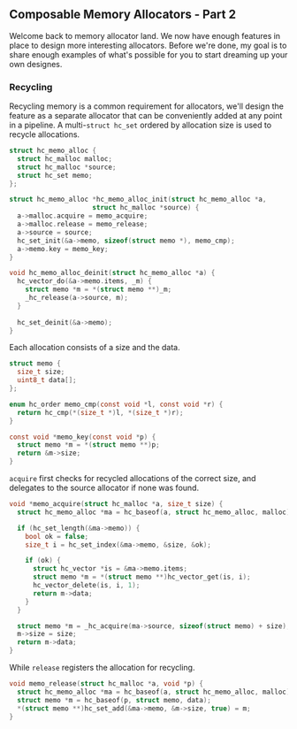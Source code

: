 ## Composable Memory Allocators - Part 2
Welcome back to memory allocator land. We now have enough features in place to design more interesting allocators. Before we're done, my goal is to share enough examples of what's possible for you to start dreaming up your own designes.

### Recycling
Recycling memory is a common requirement for allocators, we'll design the feature as a separate allocator that can be conveniently added at any point in a pipeline. A multi-`struct hc_set` ordered by allocation size is used to recycle allocations.

```C
struct hc_memo_alloc {
  struct hc_malloc malloc;
  struct hc_malloc *source;
  struct hc_set memo;
};

struct hc_memo_alloc *hc_memo_alloc_init(struct hc_memo_alloc *a,
					 struct hc_malloc *source) {
  a->malloc.acquire = memo_acquire;
  a->malloc.release = memo_release;
  a->source = source;
  hc_set_init(&a->memo, sizeof(struct memo *), memo_cmp);
  a->memo.key = memo_key;
}

void hc_memo_alloc_deinit(struct hc_memo_alloc *a) {
  hc_vector_do(&a->memo.items, _m) {
    struct memo *m = *(struct memo **)_m;
    _hc_release(a->source, m);
  }
  
  hc_set_deinit(&a->memo);
}
```

Each allocation consists of a size and the data.

```C
struct memo {
  size_t size;
  uint8_t data[];
};

enum hc_order memo_cmp(const void *l, const void *r) {
  return hc_cmp(*(size_t *)l, *(size_t *)r);
}

const void *memo_key(const void *p) {
  struct memo *m = *(struct memo **)p;
  return &m->size;
}
```

`acquire` first checks for recycled allocations of the correct size, and delegates to the source allocator if none was found.

```C
void *memo_acquire(struct hc_malloc *a, size_t size) {
  struct hc_memo_alloc *ma = hc_baseof(a, struct hc_memo_alloc, malloc);

  if (hc_set_length(&ma->memo)) {
    bool ok = false;
    size_t i = hc_set_index(&ma->memo, &size, &ok);

    if (ok) {
      struct hc_vector *is = &ma->memo.items;
      struct memo *m = *(struct memo **)hc_vector_get(is, i);
      hc_vector_delete(is, i, 1);
      return m->data;
    }
  }

  struct memo *m = _hc_acquire(ma->source, sizeof(struct memo) + size);
  m->size = size;
  return m->data;
}
```

While `release` registers the allocation for recycling.

```C
void memo_release(struct hc_malloc *a, void *p) {
  struct hc_memo_alloc *ma = hc_baseof(a, struct hc_memo_alloc, malloc);
  struct memo *m = hc_baseof(p, struct memo, data);
  *(struct memo **)hc_set_add(&ma->memo, &m->size, true) = m;
}
```